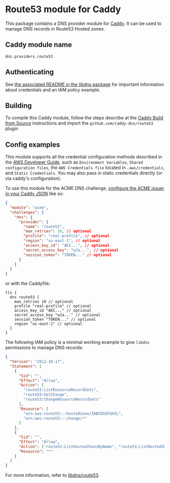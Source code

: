 # Route53 module for Caddy

This package contains a DNS provider module for [Caddy](https://github.com/caddyserver/caddy). It can be used to manage DNS records in Route53 Hosted zones.

## Caddy module name

```
dns.providers.route53
```

## Authenticating

See [the associated README in the libdns package](https://github.com/libdns/route53) for important information about credentials and an IAM policy example.

## Building

To compile this Caddy module, follow the steps describe at the [Caddy Build from Source](https://github.com/caddyserver/caddy#build-from-source) instructions and import the `github.com/caddy-dns/route53` plugin

## Config examples

This module supports all the credential configuration methods described in the [AWS Developer Guide](https://aws.github.io/aws-sdk-go-v2/docs/configuring-sdk/#specifying-credentials), such as `Environment Variables`, `Shared configuration files`, the `AWS Credentials file` located in `.aws/credentials`, and `Static Credentials`. You may also pass in static credentials directly (or via caddy's configuration).

To use this module for the ACME DNS challenge, [configure the ACME issuer in your Caddy JSON](https://caddyserver.com/docs/json/apps/tls/automation/policies/issuer/acme/) like so:

```json
{
  "module": "acme",
  "challenges": {
    "dns": {
      "provider": {
        "name": "route53",
        "max_retries": 10, // optional
        "profile": "real-profile", // optional
        "region": "us-east-1", // optional
        "access_key_id": "AKI...", // optional
        "secret_access_key": "wJa...", // optional
        "session_token": "TOKEN..." // optional
      }
    }
  }
}
```

or with the Caddyfile:

```
tls {
  dns route53 {
    max_retries 10 // optional
    profile "real-profile" // optional
    access_key_id "AKI..." // optional
    secret_access_key "wJa..." // optional
    session_token "TOKEN..." // optional
    region "us-east-1" // optional
  }
}
```

The following IAM policy is a minimal working example to give `libdns` permissions to manage DNS records:

```json
{
  "Version": "2012-10-17",
  "Statement": [
    {
      "Sid": "",
      "Effect": "Allow",
      "Action": [
        "route53:ListResourceRecordSets",
        "route53:GetChange",
        "route53:ChangeResourceRecordSets"
      ],
      "Resource": [
        "arn:aws:route53:::hostedzone/ZABCD1EFGHIL",
        "arn:aws:route53:::change/*"
      ]
    },
    {
      "Sid": "",
      "Effect": "Allow",
      "Action": ["route53:ListHostedZonesByName", "route53:ListHostedZones"],
      "Resource": "*"
    }
  ]
}
```

For more information, refer to [libdns/route53](https://github.com/libdns/route53).
